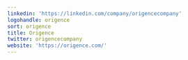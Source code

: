 ```yaml
---
linkedin: 'https://linkedin.com/company/origencecompany'
logohandle: origence
sort: origence
title: Origence
twitter: origencecompany
website: 'https://origence.com/'
---
```

